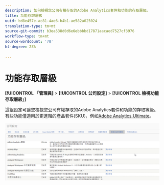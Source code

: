 ```yaml
---
description: 如何檢視您公司有權存取的Adobe Analytics套件和功能的存取層級。
title: 功能存取層級
uuid: bd8e457e-ac81-4ae6-b4b1-ae582a025024
translation-type: tm+mt
source-git-commit: b3ea538d0d6e6ebbbbd17871aacaed7527cf3976
workflow-type: tm+mt
source-wordcount: '78'
ht-degree: 23%

---
```



# 功能存取層級

**[!UICONTROL 「管理員]** > **[!UICONTROL 公司設定]** > **[!UICONTROL 檢視功能存取層級」]**

這組設定可讓您檢視您公司有權存取的Adobe Analytics套件和功能的存取等級。 有些功能僅適用於更進階的產品套件(SKU)，例如[Adobe Analytics Ultimate](https://www.adobe.com/tw/data-analytics-cloud/analytics/ultimate.html)。

![](assets/feature-access-levels.png)


